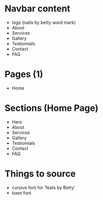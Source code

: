 # Navbar content
- logo (nails by betty word mark)
- About
- Services
- Gallery
- Testiomials
- Contact
- FAQ

# Pages (1)
- Home 

# Sections (Home Page)
- Hero
- About
- Services
- Gallery
- Testiomials
- Contact
- FAQ

# Things to source 
- cursive font for 'Nails by Betty'
- base font 

